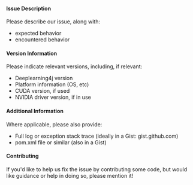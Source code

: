 #### Issue Description

Please describe our issue, along with:
- expected behavior
- encountered behavior

#### Version Information

Please indicate relevant versions, including, if relevant:

* Deeplearning4j version
* Platform information (OS, etc)
* CUDA version, if used
* NVIDIA driver version, if in use

#### Additional Information

Where applicable, please also provide:

* Full log or exception stack trace (ideally in a Gist: gist.github.com)
* pom.xml file or similar (also in a Gist)

#### Contributing

If you'd like to help us fix the issue by contributing some code, but would
like guidance or help in doing so, please mention it!
